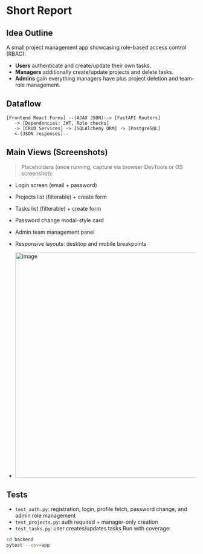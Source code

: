 
# Short Report

## Idea Outline
A small project management app showcasing role-based access control (RBAC):
- **Users** authenticate and create/update their own tasks.
- **Managers** additionally create/update projects and delete tasks.
- **Admins** gain everything managers have plus project deletion and team-role management.

## Dataflow
```
[Frontend React Forms] --(AJAX JSON)--> [FastAPI Routers]
   -> [Dependencies: JWT, Role checks]
   -> [CRUD Services] -> [SQLAlchemy ORM] -> [PostgreSQL]
   <-(JSON responses)--
```

## Main Views (Screenshots)
> Placeholders (once running, capture via browser DevTools or OS screenshot):
- Login screen (email + password)
- Projects list (filterable) + create form
- Tasks list (filterable) + create form
- Password change modal-style card
- Admin team management panel
- Responsive layouts: desktop and mobile breakpoints

- <img width="1470" height="596" alt="image" src="https://github.com/user-attachments/assets/f92c1b83-6039-4052-8acc-641dfb8c7235" title ="Login screen"/>


## Tests
- `test_auth.py`: registration, login, profile fetch, password change, and admin role management
- `test_projects.py`: auth required + manager-only creation
- `test_tasks.py`: user creates/updates tasks
Run with coverage:
```bash
cd backend
pytest --cov=app
```

